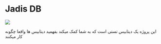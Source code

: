 # Jadis DB

![](https://drive.google.com/file/d/1y2kkTGoD5MEJPkrWAKX6g5ote97AxGbp/preview)

این پروژه یک دیتابیس تستی است که به شما کمک میکند بفهمید دیتابیس ها واقعا چگونه کار میکنند
